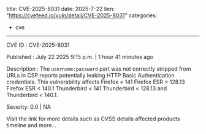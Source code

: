  
title: CVE-2025-8031
date: 2025-7-22
lien: "https://cvefeed.io/vuln/detail/CVE-2025-8031"
categories:
  - cve
---

CVE ID : CVE-2025-8031

Published :  July 22
2025
9:15 p.m. | 1 hour
41 minutes ago

Description : The `username:password` part was not correctly stripped from URLs in CSP reports potentially leaking HTTP Basic Authentication credentials. This vulnerability affects Firefox < 141
Firefox ESR < 128.13
Firefox ESR < 140.1
Thunderbird < 141
Thunderbird < 128.13
and Thunderbird < 140.1.

Severity: 0.0 | NA

Visit the link for more details
such as CVSS details
affected products
timeline
and more...
